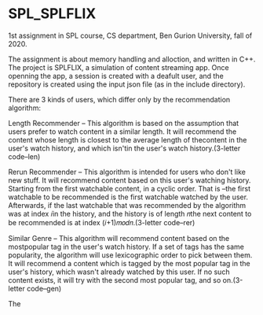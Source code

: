 # SPL_SPLFLIX
1st assignment in SPL course, CS department, Ben Gurion University, fall of 2020.

The assignment is about memory handling and alloction, and written in C++.
The project is SPLFLIX, a simulation of content streaming app.
Once openning the app, a session is created with a deafult user, and the repository is created 
using the input json file (as in the include directory).

There are 3 kinds of users, which differ only by the recommendation algorithm:

Length Recommender – This algorithm is based on the assumption that users prefer to watch content in a similar length.
                      It will recommend the content whose length is closest to the average length of thecontent in the
                      user's watch history, and which isn'tin the user's watch history.(3-letter code–len)
                      
Rerun Recommender – This algorithm is intended for users who don't like new stuff. It will recommend content based on
                    this user's watching history. Starting from the first watchable content, in a cyclic order.
                    That is –the first watchable to be recommended is the first watchable watched by the user.
                    Afterwards, if the last watchable that was recommended by the algorithm was at index 𝑖in the history,
                    and the history is of length 𝑛the next content to be recommended is at index (𝑖+1)𝑚𝑜𝑑𝑛.(3-letter code–rer)
                    
Similar Genre – This algorithm will recommend content based on the mostpopular tag in the user's watch history.
                 If a set of tags has the same popularity, the algorithm will use lexicographic order to pick between them.
                 It will recommend a content which is tagged by the most popular tag in the user's history, which wasn't already
                 watched by this user. If no such content exists, it will try with the second most popular tag, and so on.(3-letter code–gen)


The 
